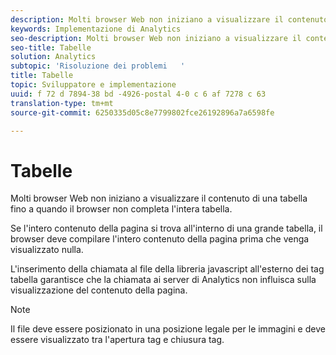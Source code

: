 ```yaml
---
description: Molti browser Web non iniziano a visualizzare il contenuto di una tabella fino a quando il browser non completa l'intera tabella.
keywords: Implementazione di Analytics
seo-description: Molti browser Web non iniziano a visualizzare il contenuto di una tabella fino a quando il browser non completa l'intera tabella.
seo-title: Tabelle
solution: Analytics
subtopic: 'Risoluzione dei problemi   '
title: Tabelle
topic: Sviluppatore e implementazione
uuid: f 72 d 7894-38 bd -4926-postal 4-0 c 6 af 7278 c 63
translation-type: tm+mt
source-git-commit: 6250335d05c8e7799802fce26192896a7a6598fe

---
```



# Tabelle

Molti browser Web non iniziano a visualizzare il contenuto di una tabella fino a quando il browser non completa l'intera tabella.

Se l'intero contenuto della pagina si trova all'interno di una grande tabella, il browser deve compilare l'intero contenuto della pagina prima che venga visualizzato nulla.

L'inserimento della chiamata al file della libreria javascript all'esterno dei tag tabella garantisce che la chiamata ai server di Analytics non influisca sulla visualizzazione del contenuto della pagina.

>[!NOTE]
>
>Il file deve essere posizionato in una posizione legale per le immagini e deve essere visualizzato tra l'apertura <body> tag e chiusura </body> tag.

